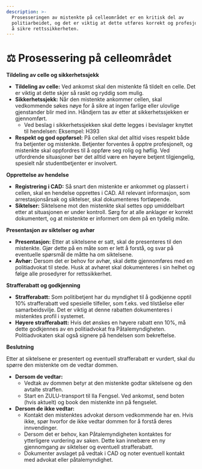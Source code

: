 ```yaml
---
description: >-
  Prosesseringen av mistenkte på celleområdet er en kritisk del av
  politiarbeidet, og det er viktig at dette utføres korrekt og profesjonelt for
  å sikre rettssikkerheten.
---
```


# ⚖️ Prosessering på celleområdet

**Tildeling av celle og sikkerhetssjekk**

* **Tildeling av celle:** Ved ankomst skal den mistenkte få tildelt en celle. Det er viktig at dette skjer så raskt og ryddig som mulig.
* **Sikkerhetssjekk:** Når den mistenkte ankommer cellen, skal vedkommende søkes nøye for å sikre at ingen farlige eller ulovlige gjenstander blir med inn. Håndjern tas av etter at sikkerhetssjekken er gjennomført.
  * Ved beslag i sikkerhetssjekken skal dette legges i bevislager knyttet til hendelsen: Eksempel: H393
* **Respekt og god oppførsel:** På cellen skal det alltid vises respekt både fra betjenter og mistenkte. Betjenter forventes å opptre profesjonelt, og mistenkte skal oppfordres til å oppføre seg rolig og høflig. Ved utfordrende situasjoner bør det alltid være en høyere betjent tilgjengelig, spesielt når studentbetjenter er involvert.

**Opprettelse av hendelse**

* **Registrering i CAD:** Så snart den mistenkte er ankommet og plassert i cellen, skal en hendelse opprettes i CAD. All relevant informasjon, som arrestasjonsårsak og siktelser, skal dokumenteres fortløpende.
* **Siktelser:** Siktelsene mot den mistenkte skal settes opp umiddelbart etter at situasjonen er under kontroll. Sørg for at alle anklager er korrekt dokumentert, og at mistenkte er informert om dem på en tydelig måte.

**Presentasjon av siktelser og avhør**

* **Presentasjon:** Etter at siktelsene er satt, skal de presenteres til den mistenkte. Gjør dette på en måte som er lett å forstå, og svar på eventuelle spørsmål de måtte ha om siktelsene.
* **Avhør:** Dersom det er behov for avhør, skal dette gjennomføres med en politiadvokat til stede. Husk at avhøret skal dokumenteres i sin helhet og følge alle prosedyrer for rettssikkerhet.

**Strafferabatt og godkjenning**

* **Strafferabatt:** Som politibetjent har du myndighet til å godkjenne opptil 10% strafferabatt ved spesielle tilfeller, som f.eks. ved tilståelse eller samarbeidsvilje. Det er viktig at denne rabatten dokumenteres i mistenktes profil i systemet.
* **Høyere strafferabatt:** Hvis det ønskes en høyere rabatt enn 10%, må dette godkjennes av en politiadvokat fra Påtalemyndigheten. Politiadvokaten skal også signere på hendelsen som bekreftelse.

**Beslutning**

Etter at siktelsene er presentert og eventuell strafferabatt er vurdert, skal du spørre den mistenkte om de vedtar dommen.

* **Dersom de vedtar:**
  * Vedtak av dommen betyr at den mistenkte godtar siktelsene og den avtalte straffen.
  * Start en ZULU-transport til Ila Fengsel. Ved ankomst, send boten (hvis aktuelt) og book den mistenkte inn på fengselet.
* **Dersom de ikke vedtar:**
  * Kontakt den mistenktes advokat dersom vedkommende har en. Hvis ikke, spør hvorfor de ikke vedtar dommen for å forstå deres innvendinger.
  * Dersom det er behov, kan Påtalemyndigheten kontaktes for ytterligere vurdering av saken. Dette kan innebære en ny gjennomgang av siktelser og eventuell strafferabatt.
  * Dokumenter avslaget på vedtak i CAD og noter eventuell kontakt med advokat eller påtalemyndighet.
